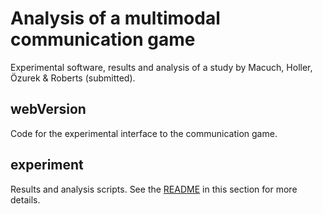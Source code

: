 # Analysis of a multimodal communication game

Experimental software, results and analysis of a study by Macuch, Holler, Özurek & Roberts (submitted).

## webVersion

Code for the experimental interface to the communication game.

## experiment

Results and analysis scripts.  See the [README](https://github.com/seannyD/multimodalCommunicationGame/tree/master/experiment) in this section for more details.